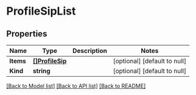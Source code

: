 # ProfileSipList

## Properties
Name | Type | Description | Notes
------------ | ------------- | ------------- | -------------
**Items** | [**[]ProfileSip**](profile_sip.md) |  | [optional] [default to null]
**Kind** | **string** |  | [optional] [default to null]

[[Back to Model list]](../README.md#documentation-for-models) [[Back to API list]](../README.md#documentation-for-api-endpoints) [[Back to README]](../README.md)


